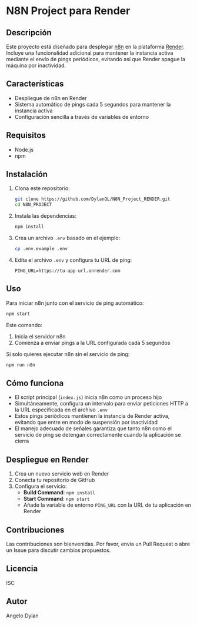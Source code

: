 # N8N Project para Render

## Descripción
Este proyecto está diseñado para desplegar [n8n](https://n8n.io/) en la plataforma [Render](https://render.com/). Incluye una funcionalidad adicional para mantener la instancia activa mediante el envío de pings periódicos, evitando así que Render apague la máquina por inactividad.

## Características
- Despliegue de n8n en Render
- Sistema automático de pings cada 5 segundos para mantener la instancia activa
- Configuración sencilla a través de variables de entorno

## Requisitos
- Node.js
- npm

## Instalación
1. Clona este repositorio:
   ```bash
   git clone https://github.com/DylanQL/N8N_Project_RENDER.git
   cd N8N_PROJECT
   ```

2. Instala las dependencias:
   ```bash
   npm install
   ```

3. Crea un archivo `.env` basado en el ejemplo:
   ```bash
   cp .env.example .env
   ```

4. Edita el archivo `.env` y configura tu URL de ping:
   ```
   PING_URL=https://tu-app-url.onrender.com
   ```

## Uso
Para iniciar n8n junto con el servicio de ping automático:

```bash
npm start
```

Este comando:
1. Inicia el servidor n8n
2. Comienza a enviar pings a la URL configurada cada 5 segundos

Si solo quieres ejecutar n8n sin el servicio de ping:

```bash
npm run n8n
```

## Cómo funciona
- El script principal (`index.js`) inicia n8n como un proceso hijo
- Simultáneamente, configura un intervalo para enviar peticiones HTTP a la URL especificada en el archivo `.env`
- Estos pings periódicos mantienen la instancia de Render activa, evitando que entre en modo de suspensión por inactividad
- El manejo adecuado de señales garantiza que tanto n8n como el servicio de ping se detengan correctamente cuando la aplicación se cierra

## Despliegue en Render
1. Crea un nuevo servicio web en Render
2. Conecta tu repositorio de GitHub
3. Configura el servicio:
   - **Build Command**: `npm install`
   - **Start Command**: `npm start`
   - Añade la variable de entorno `PING_URL` con la URL de tu aplicación en Render

## Contribuciones
Las contribuciones son bienvenidas. Por favor, envía un Pull Request o abre un Issue para discutir cambios propuestos.

## Licencia
ISC

## Autor
Angelo Dylan

